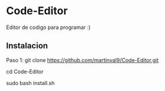 # Code-Editor
Editor de codigo para programar :)

## Instalacion

Paso 1:
git clone https://github.com/martinval9/Code-Editor.git

cd Code-Editor

sudo bash install.sh
